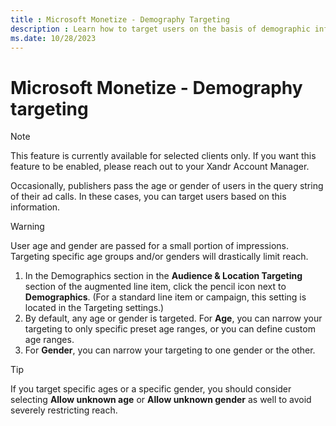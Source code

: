 ```yaml
---
title : Microsoft Monetize - Demography Targeting
description : Learn how to target users on the basis of demographic information.
ms.date: 10/28/2023
---
```



# Microsoft Monetize - Demography targeting

> [!NOTE]
> This feature is currently available for selected clients only. If you want this feature to be enabled, please reach out to your Xandr Account Manager.

Occasionally, publishers pass the age or gender of users in the query
string of their ad calls. In these cases, you can target users based on
this information.

> [!WARNING]
> User age and gender are passed for a small portion of impressions. Targeting specific age groups and/or genders will drastically limit reach.

1. In the Demographics section in the
    **Audience & Location Targeting**
    section of the augmented line item, click the pencil icon next to
    **Demographics**. (For a standard line item or
    campaign, this setting is located in the
    Targeting settings.)
1. By default, any age or gender is targeted. For **Age**, you can
    narrow your targeting to only specific preset age ranges, or you can
    define custom age ranges.
1. For **Gender**, you can narrow your targeting to one gender or the
    other.

> [!TIP]
> If you target specific ages or a specific gender, you should consider selecting **Allow unknown age** or **Allow unknown gender** as well to avoid severely restricting reach.
